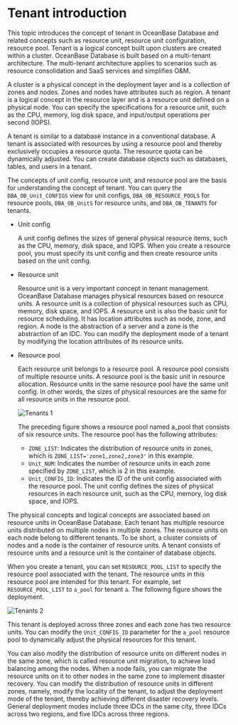 # Tenant introduction

This topic introduces the concept of tenant in OceanBase Database and related concepts such as resource unit, resource unit configuration, resource pool. Tenant is a logical concept built upon clusters are created within a cluster. OceanBase Database is built based on a multi-tenant architecture. The multi-tenant architecture applies to scenarios such as resource consolidation and SaaS services and simplifies O&M.

A cluster is a physical concept in the deployment layer and is a collection of zones and nodes. Zones and nodes have attributes such as region. A tenant is a logical concept in the resource layer and is a resource unit defined on a physical node. You can specify the specifications for a resource unit, such as the CPU, memory, log disk space, and input/output operations per second (IOPS).

A tenant is similar to a database instance in a conventional database. A tenant is associated with resources by using a resource pool and thereby exclusively occupies a resource quota. The resource quota can be dynamically adjusted. You can create database objects such as databases, tables, and users in a tenant.

The concepts of unit config, resource unit, and resource pool are the basis for understanding the concept of tenant. You can query the `DBA_OB_Unit_CONFIGS` view for unit configs, `DBA_OB_RESOURCE_POOLS` for resource pools, `DBA_OB_UnitS` for resource units, and `DBA_OB_TENANTS` for tenants.

* Unit config

   A unit config defines the sizes of general physical resource items, such as the CPU, memory, disk space, and IOPS. When you create a resource pool, you must specify its unit config and then create resource units based on the unit config.

* Resource unit

   Resource unit is a very important concept in tenant management. OceanBase Database manages physical resources based on resource units. A resource unit is a collection of physical resources such as CPU, memory, disk space, and IOPS. A resource unit is also the basic unit for resource scheduling. It has location attributes such as node, zone, and region. A node is the abstraction of a server and a zone is the abstraction of an IDC. You can modify the deployment mode of a tenant by modifying the location attributes of its resource units.

* Resource pool

   Each resource unit belongs to a resource pool. A resource pool consists of multiple resource units. A resource pool is the basic unit in resource allocation. Resource units in the same resource pool have the same unit config. In other words, the sizes of physical resources are the same for all resource units in the resource pool.

   ![Tenants 1](https://obbusiness-private.oss-cn-shanghai.aliyuncs.com/doc/img/observer-enterprise/V4.2.1/EN_US/600.manage/200.tenant-management/tentant-introduction-1.png)

   The preceding figure shows a resource pool named a_pool that consists of six resource units. The resource pool has the following attributes:

   * `ZONE_LIST`: Indicates the distribution of resource units in zones, which is `ZONE_LIST='zone1,zone2,zone3'` in this example.
   * `Unit_NUM`: Indicates the number of resource units in each zone specified by `ZONE_LIST`, which is 2 in this example.
   * `Unit_CONFIG_ID`: Indicates the ID of the unit config associated with the resource pool. The unit config defines the sizes of physical resources in each resource unit, such as the CPU, memory, log disk space, and IOPS.

The physical concepts and logical concepts are associated based on resource units in OceanBase Database. Each tenant has multiple resource units distributed on multiple nodes in multiple zones. The resource units on each node belong to different tenants. To be short, a cluster consists of nodes and a node is the container of resource units. A tenant consists of resource units and a resource unit is the container of database objects.

When you create a tenant, you can set `RESOURCE_POOL_LIST` to specify the resource pool associated with the tenant. The resource units in this resource pool are intended for this tenant. For example, set `RESOURCE_POOL_LIST` to `a_pool` for tenant `a`. The following figure shows the deployment.

![Tenants 2](https://obbusiness-private.oss-cn-shanghai.aliyuncs.com/doc/img/observer-enterprise/V4.2.1/EN_US/600.manage/200.tenant-management/tentant-introduction-2.png)

This tenant is deployed across three zones and each zone has two resource units. You can modify the `Unit_CONFIG_ID` parameter for the `a_pool` resource pool to dynamically adjust the physical resources for this tenant.

You can also modify the distribution of resource units on different nodes in the same zone, which is called resource unit migration, to achieve load balancing among the nodes. When a node fails, you can migrate the resource units on it to other nodes in the same zone to implement disaster recovery. You can modify the distribution of resource units in different zones, namely, modify the locality of the tenant, to adjust the deployment mode of the tenant, thereby achieving different disaster recovery levels. General deployment modes include three IDCs in the same city, three IDCs across two regions, and five IDCs across three regions.